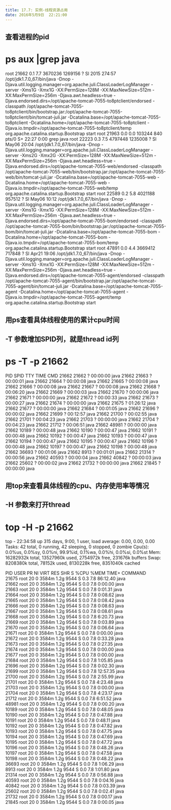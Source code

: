 ```yaml
---
title: 17.7: 实例-线程资源占用
date: 2016年5月9日	 22:21:00
---
```

 
## 查看进程的pid
# ps aux |grep java
root     21662  0.1  7.7 3670236 1269156 ?     Sl    2015 274:57 /opt/jdk1.7.0_67/bin/java -Dnop -Djava.util.logging.manager=org.apache.juli.ClassLoaderLogManager -server -Xms1G -Xmx1G -XX:PermSize=128M -XX:MaxNewSize=512m -XX:MaxPermSize=256m -Djava.awt.headless=true -Djava.endorsed.dirs=/opt/apache-tomcat-7055-to8ptclient/endorsed -classpath /opt/apache-tomcat-7055-to8ptclient/bin/bootstrap.jar:/opt/apache-tomcat-7055-to8ptclient/bin/tomcat-juli.jar -Dcatalina.base=/opt/apache-tomcat-7055-to8ptclient -Dcatalina.home=/opt/apache-tomcat-7055-to8ptclient -Djava.io.tmpdir=/opt/apache-tomcat-7055-to8ptclient/temp org.apache.catalina.startup.Bootstrap start
root     21963  0.0  0.0 103244   840 pts/0    S+   22:27   0:00 grep java
root     22223  0.3  7.5 4797448 1235008 ?     Sl   May06  20:04 /opt/jdk1.7.0_67/bin/java -Dnop -Djava.util.logging.manager=org.apache.juli.ClassLoaderLogManager -server -Xms2G -Xmx2G -XX:PermSize=128M -XX:MaxNewSize=512m -XX:MaxPermSize=256m -Djava.awt.headless=true -Djava.endorsed.dirs=/opt/apache-tomcat-7055-web/endorsed -classpath /opt/apache-tomcat-7055-web/bin/bootstrap.jar:/opt/apache-tomcat-7055-web/bin/tomcat-juli.jar -Dcatalina.base=/opt/apache-tomcat-7055-web -Dcatalina.home=/opt/apache-tomcat-7055-web -Djava.io.tmpdir=/opt/apache-tomcat-7055-web/temp org.apache.catalina.startup.Bootstrap start
root     22589  0.2  5.8 4021188 957512 ?      Sl   May06  10:12 /opt/jdk1.7.0_67/bin/java -Dnop -Djava.util.logging.manager=org.apache.juli.ClassLoaderLogManager -server -Xms1G -Xmx1G -XX:PermSize=128M -XX:MaxNewSize=512m -XX:MaxPermSize=256m -Djava.awt.headless=true -Djava.endorsed.dirs=/opt/apache-tomcat-7055-bom/endorsed -classpath /opt/apache-tomcat-7055-bom/bin/bootstrap.jar:/opt/apache-tomcat-7055-bom/bin/tomcat-juli.jar -Dcatalina.base=/opt/apache-tomcat-7055-bom -Dcatalina.home=/opt/apache-tomcat-7055-bom -Djava.io.tmpdir=/opt/apache-tomcat-7055-bom/temp org.apache.catalina.startup.Bootstrap start
root     47891  0.0  4.4 3669412 717848 ?      Sl   Apr21  19:06 /opt/jdk1.7.0_67/bin/java -Dnop -Djava.util.logging.manager=org.apache.juli.ClassLoaderLogManager -server -Xms1G -Xmx1G -XX:PermSize=128M -XX:MaxNewSize=512m -XX:MaxPermSize=256m -Djava.awt.headless=true -Djava.endorsed.dirs=/opt/apache-tomcat-7055-agent/endorsed -classpath /opt/apache-tomcat-7055-agent/bin/bootstrap.jar:/opt/apache-tomcat-7055-agent/bin/tomcat-juli.jar -Dcatalina.base=/opt/apache-tomcat-7055-agent -Dcatalina.home=/opt/apache-tomcat-7055-agent -Djava.io.tmpdir=/opt/apache-tomcat-7055-agent/temp org.apache.catalina.startup.Bootstrap start
 
## 用ps查看具体线程使用的累计cpu时间
## -T 参数增加SPID列，就是thread id列
# ps -T -p 21662
  PID  SPID TTY          TIME CMD
21662 21662 ?        00:00:00 java
21662 21663 ?        00:00:01 java
21662 21664 ?        00:00:08 java
21662 21665 ?        00:00:08 java
21662 21666 ?        00:00:08 java
21662 21667 ?        00:00:08 java
21662 21668 ?        00:06:20 java
21662 21669 ?        00:00:03 java
21662 21670 ?        00:00:06 java
21662 21671 ?        00:00:00 java
21662 21672 ?        00:00:33 java
21662 21673 ?        00:00:27 java
21662 21674 ?        00:00:00 java
21662 21675 ?        01:26:12 java
21662 21677 ?        00:00:00 java
21662 21684 ?        00:01:05 java
21662 21696 ?        00:00:02 java
21662 21699 ?        00:12:57 java
21662 21700 ?        00:02:55 java
21662 21701 ?        00:04:23 java
21662 21703 ?        00:00:00 java
21662 21704 ?        00:04:23 java
21662 21712 ?        00:06:51 java
21662 48981 ?        00:00:00 java
21662 10189 ?        00:00:48 java
21662 10190 ?        00:00:47 java
21662 10191 ?        00:00:48 java
21662 10192 ?        00:00:47 java
21662 10193 ?        00:00:47 java
21662 10194 ?        00:00:47 java
21662 10195 ?        00:00:47 java
21662 10196 ?        00:00:48 java
21662 10197 ?        00:00:47 java
21662 10198 ?        00:00:48 java
21662 36693 ?        00:01:06 java
21662  8913 ?        00:01:01 java
21662 21314 ?        00:00:56 java
21662 40593 ?        00:00:04 java
21662 40842 ?        00:00:03 java
21662 25602 ?        00:00:02 java
21662 21732 ?        00:00:00 java
21662 21845 ?        00:00:00 java
 
## 用top来查看具体线程的cpu、内存使用率等情况
## -H 参数来打开thread 
# top -H -p 21662
top - 22:34:58 up 315 days,  9:00,  1 user,  load average: 0.00, 0.00, 0.00
Tasks:  42 total,   0 running,  42 sleeping,   0 stopped,   0 zombie
Cpu(s):  0.0%us,  0.0%sy,  0.0%ni, 99.9%id,  0.1%wa,  0.0%hi,  0.0%si,  0.0%st
Mem:  16282932k total, 13527960k used,  2754972k free,   231676k buffers
Swap:  8208380k total,    78152k used,  8130228k free,  8351040k cached
 
  PID USER      PR  NI  VIRT  RES  SHR S %CPU %MEM    TIME+  COMMAND                                                                                                                                                                                                         
21675 root      20   0 3584m 1.2g 9544 S  0.3  7.8  86:12.40 java                                                                                                                                                                                                             
21662 root      20   0 3584m 1.2g 9544 S  0.0  7.8   0:00.00 java                                                                                                                                                                                                             
21663 root      20   0 3584m 1.2g 9544 S  0.0  7.8   0:01.31 java                                                                                                                                                                                                             
21664 root      20   0 3584m 1.2g 9544 S  0.0  7.8   0:08.62 java                                                                                                                                                                                                             
21665 root      20   0 3584m 1.2g 9544 S  0.0  7.8   0:08.42 java                                                                                                                                                                                                             
21666 root      20   0 3584m 1.2g 9544 S  0.0  7.8   0:08.63 java                                                                                                                                                                                                             
21667 root      20   0 3584m 1.2g 9544 S  0.0  7.8   0:08.61 java                                                                                                                                                                                                             
21668 root      20   0 3584m 1.2g 9544 S  0.0  7.8   6:20.73 java                                                                                                                                                                                                             
21669 root      20   0 3584m 1.2g 9544 S  0.0  7.8   0:03.89 java                                                                                                                                                                                                             
21670 root      20   0 3584m 1.2g 9544 S  0.0  7.8   0:06.64 java                                                                                                                                                                                                             
21671 root      20   0 3584m 1.2g 9544 S  0.0  7.8   0:00.00 java                                                                                                                                                                                                             
21672 root      20   0 3584m 1.2g 9544 S  0.0  7.8   0:33.28 java                                                                                                                                                                                                             
21673 root      20   0 3584m 1.2g 9544 S  0.0  7.8   0:27.35 java                                                                                                                                                                                                             
21674 root      20   0 3584m 1.2g 9544 S  0.0  7.8   0:00.00 java                                                                                                                                                                                                             
21677 root      20   0 3584m 1.2g 9544 S  0.0  7.8   0:00.00 java                                                                                                                                                                                                             
21684 root      20   0 3584m 1.2g 9544 S  0.0  7.8   1:05.85 java                                                                                                                                                                                                             
21696 root      20   0 3584m 1.2g 9544 S  0.0  7.8   0:02.30 java                                                                                                                                                                                                             
21699 root      20   0 3584m 1.2g 9544 S  0.0  7.8  12:57.35 java                                                                                                                                                                                                             
21700 root      20   0 3584m 1.2g 9544 S  0.0  7.8   2:55.99 java                                                                                                                                                                                                             
21701 root      20   0 3584m 1.2g 9544 S  0.0  7.8   4:23.48 java                                                                                                                                                                                                             
21703 root      20   0 3584m 1.2g 9544 S  0.0  7.8   0:00.00 java                                                                                                                                                                                                             
21704 root      20   0 3584m 1.2g 9544 S  0.0  7.8   4:23.17 java                                                                                                                                                                                                             
21712 root      20   0 3584m 1.2g 9544 S  0.0  7.8   6:51.52 java                                                                                                                                                                                                             
48981 root      20   0 3584m 1.2g 9544 S  0.0  7.8   0:00.20 java                                                                                                                                                                                                             
10189 root      20   0 3584m 1.2g 9544 S  0.0  7.8   0:48.05 java                                                                                                                                                                                                             
10190 root      20   0 3584m 1.2g 9544 S  0.0  7.8   0:47.88 java                                                                                                                                                                                                             
10191 root      20   0 3584m 1.2g 9544 S  0.0  7.8   0:48.11 java                                                                                                                                                                                                             
10192 root      20   0 3584m 1.2g 9544 S  0.0  7.8   0:47.82 java                                                                                                                                                                                                             
10193 root      20   0 3584m 1.2g 9544 S  0.0  7.8   0:47.75 java                                                                                                                                                                                                             
10194 root      20   0 3584m 1.2g 9544 S  0.0  7.8   0:47.69 java                                                                                                                                                                                                             
10195 root      20   0 3584m 1.2g 9544 S  0.0  7.8   0:47.72 java                                                                                                                                                                                                             
10196 root      20   0 3584m 1.2g 9544 S  0.0  7.8   0:48.26 java                                                                                                                                                                                                             
10197 root      20   0 3584m 1.2g 9544 S  0.0  7.8   0:47.58 java                                                                                                                                                                                                             
10198 root      20   0 3584m 1.2g 9544 S  0.0  7.8   0:48.22 java                                                                                                                                                                                                             
36693 root      20   0 3584m 1.2g 9544 S  0.0  7.8   1:06.29 java                                                                                                                                                                                                             
 8913 root      20   0 3584m 1.2g 9544 S  0.0  7.8   1:01.80 java                                                                                                                                                                                                             
21314 root      20   0 3584m 1.2g 9544 S  0.0  7.8   0:56.88 java                                                                                                                                                                                                             
40593 root      20   0 3584m 1.2g 9544 S  0.0  7.8   0:04.16 java                                                                                                                                                                                                             
40842 root      20   0 3584m 1.2g 9544 S  0.0  7.8   0:03.39 java                                                                                                                                                                                                             
25602 root      20   0 3584m 1.2g 9544 S  0.0  7.8   0:02.41 java                                                                                                                                                                                                             
21732 root      20   0 3584m 1.2g 9544 S  0.0  7.8   0:00.17 java                                                                                                                                                                                                             
21845 root      20   0 3584m 1.2g 9544 S  0.0  7.8   0:00.05 java                                                                                                                                                                                                             
